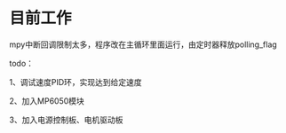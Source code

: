 # 目前工作

mpy中断回调限制太多，程序改在主循环里面运行，由定时器释放polling_flag

todo：

1、调试速度PID环，实现达到给定速度

2、加入MP6050模块

3、加入电源控制板、电机驱动板